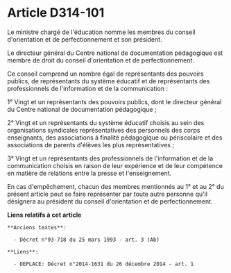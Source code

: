# Article D314-101

Le ministre chargé de l'éducation nomme les membres du conseil d'orientation et de perfectionnement et son président. 

Le directeur général du Centre national de documentation pédagogique est membre de droit du conseil d'orientation et de
perfectionnement. 

Ce conseil comprend un nombre égal de représentants des pouvoirs publics, de représentants du système éducatif et de
représentants des professionnels de l'information et de la communication : 

1° Vingt et un représentants des pouvoirs publics, dont le directeur général du Centre national de documentation
pédagogique ; 

2° Vingt et un représentants du système éducatif choisis au sein des organisations syndicales représentatives des personnels
des corps enseignants, des associations à finalité pédagogique ou périscolaire et des associations de parents d'élèves les
plus représentatives ; 

3° Vingt et un représentants des professionnels de l'information et de la communication choisis en raison de leur expérience
et de leur compétence en matière de relations entre la presse et l'enseignement. 

En cas d'empêchement, chacun des membres mentionnés au 1° et au 2° du présent article peut se faire représenter par toute
autre personne qu'il désignera au président du conseil d'orientation et de perfectionnement.

**Liens relatifs à cet article**

	**Anciens textes**:

	  - Décret n°93-718 du 25 mars 1993 - art. 3 (Ab)

	**Liens**:

	  - DEPLACE: Décret n°2014-1631 du 26 décembre 2014 - art. 1
